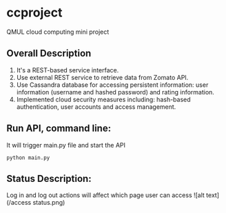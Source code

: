 # ccproject
QMUL cloud computing mini project


## **Overall Description**
1. It's a REST-based service interface.
2. Use external REST service to retrieve data from Zomato API.
3. Use Cassandra database for accessing persistent information: user information (username and hashed password) and rating information.
4. Implemented cloud security measures including: hash-based authentication, user accounts and access management.




## **Run API, command line:**
It will trigger main.py file and start the API
```
python main.py
```



## **Status Description:**
Log in and log out actions will affect which page user can access
![alt text](/access status.png)
  
